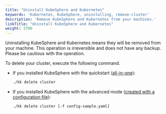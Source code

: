 ```yaml
---
title: "Uninstall KubeSphere and Kubernetes"
keywords: 'Kubernetes, KubeSphere, uninstalling, remove-cluster'
description: 'Remove KubeSphere and Kubernetes from your machines.'
linkTitle: "Uninstall KubeSphere and Kubernetes"
weight: 3700
---
```



Uninstalling KubeSphere and Kubernetes means they will be removed from your machine. This operation is irreversible and does not have any backup. Please be cautious with the operation.

To delete your cluster, execute the following command.

- If you installed KubeSphere with the quickstart ([all-in-one](../../quick-start/all-in-one-on-linux/)):

    ```bash
    ./kk delete cluster
    ```

- If you installed KubeSphere with the advanced mode ([created with a configuration file](../introduction/multioverview/#step-3-create-a-cluster)):

    ```bash
    ./kk delete cluster [-f config-sample.yaml]
    ```

